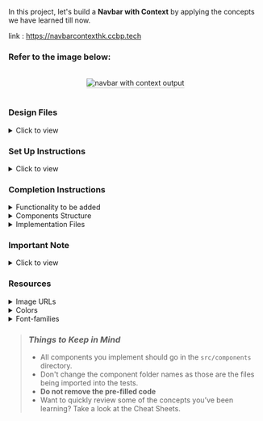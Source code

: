In this project, let's build a **Navbar with Context** by applying the concepts we have learned till now.

link : https://navbarcontexthk.ccbp.tech

### Refer to the image below:

<br/>
<div style="text-align: center;">
    <img src="https://assets.ccbp.in/frontend/content/react-js/navbar-with-context-output.gif" alt="navbar with context output" style="max-width:70%;box-shadow:0 2.8px 2.2px rgba(0, 0, 0, 0.12)">
</div>
<br/>

### Design Files

<details>
<summary>Click to view</summary>

- [Extra Small (Size < 576px) and Small (Size >= 576px) - Home](https://assets.ccbp.in/frontend/content/react-js/navbar-with-context-home-sm-outputs.png)
- [Extra Small (Size < 576px) and Small (Size >= 576px) - About](https://assets.ccbp.in/frontend/content/react-js/navbar-with-context-about-sm-outputs.png)
- [Extra Small (Size < 576px) and Small (Size >= 576px) - Not Found](https://assets.ccbp.in/frontend/content/react-js/navbar-with-context-not-found-sm-outputs.png)
- [Medium (Size >= 768px), Large (Size >= 992px) and Extra Large (Size >= 1200px) - Home Light Theme](https://assets.ccbp.in/frontend/content/react-js/navbar-with-context-home-light-theme-lg-output.png)
- [Medium (Size >= 768px), Large (Size >= 992px) and Extra Large (Size >= 1200px) - Home Dark Theme](https://assets.ccbp.in/frontend/content/react-js/navbar-with-context-home-dark-theme-lg-output.png)
- [Medium (Size >= 768px), Large (Size >= 992px) and Extra Large (Size >= 1200px) - About Light Theme](https://assets.ccbp.in/frontend/content/react-js/navbar-with-context-about-light-theme-lg-output.png)
- [Medium (Size >= 768px), Large (Size >= 992px) and Extra Large (Size >= 1200px) - About Dark Theme](https://assets.ccbp.in/frontend/content/react-js/navbar-with-context-about-dark-theme-lg-output.png)
- [Medium (Size >= 768px), Large (Size >= 992px) and Extra Large (Size >= 1200px) - Not Found Light Theme](https://assets.ccbp.in/frontend/content/react-js/navbar-with-context-not-found-light-theme-lg-output.png)
- [Medium (Size >= 768px), Large (Size >= 992px) and Extra Large (Size >= 1200px) - Not Found Dark Theme](https://assets.ccbp.in/frontend/content/react-js/navbar-with-context-not-found-dark-theme-lg-output.png)

</details>

### Set Up Instructions

<details>
<summary>Click to view</summary>

- Download dependencies by running `npm install`
- Start up the app using `npm start`
</details>

### Completion Instructions

<details>
<summary>Functionality to be added</summary>
<br/>

The app must have the following functionalities

- Initially, the app should consists of light theme
- When the dark theme image is clicked in the respective route
  - The dark theme image should be changed to light theme image
  - The app should be changed to dark mode
- when the light theme image is clicked in the Respective route
  - The light theme image should be changed to dark theme image
  - The app should be changed to light mode
- The Theme Context has an object as a value with the following properties
  - `isDarkTheme` - this key is used to change the theme
  - `toggleTheme` - this method is used to update the value of the `isDarkTheme`
- When an undefined path is provided in the URL then the page should navigate to the NotFound Route

</details>

<details>
<summary>Components Structure</summary>

<br/>
<div style="text-align: center;">
    <img src="https://assets.ccbp.in/frontend/content/react-js/navbar-with-context-component-structure-breakdown-home.png" alt="component structure breakdown Home" style="max-width:100%;box-shadow:0 2.8px 2.2px rgba(0, 0, 0, 0.12)">
</div>
<br/>
<div style="text-align: center;">
    <img src="https://assets.ccbp.in/frontend/content/react-js/navbar-with-context-component-structure-breakdown-about.png" alt="component structure breakdown About" style="max-width:100%;box-shadow:0 2.8px 2.2px rgba(0, 0, 0, 0.12)">
</div>
<br/>

</details>

<details>
<summary>Implementation Files</summary>
<br/>

Use these files to complete the implementation:

- `src/App.js`
- `src/components/Home/index.js`
- `src/components/Home/index.css`
- `src/components/About/index.js`
- `src/components/About/index.css`
- `src/components/Navbar/index.js`
- `src/components/Navbar/index.css`
- `src/components/NotFound/index.css`
- `src/components/NotFound/index.js`

</details>

### Important Note

<details>
<summary>Click to view</summary>

<br/>

**The following instructions are required for the tests to pass**

- The **Home** image for light theme and dark theme should have the alt attribute value as `home`
- The **About** image for light theme and dark theme should have the alt attribute value as `about`
- The **Website Logo** image for light theme and dark theme should have the alt attribute value as `website logo`
- The **Theme** image for light theme and dark theme should have the alt attribute value as `theme`
- The Theme button should have the data-testid as `theme`

</details>

### Resources

<details>
<summary>Image URLs</summary>

- [https://assets.ccbp.in/frontend/react-js/home-light-img.png](https://assets.ccbp.in/frontend/react-js/home-light-img.png)

- [https://assets.ccbp.in/frontend/react-js/home-dark-img.png](https://assets.ccbp.in/frontend/react-js/home-dark-img.png)

- [https://assets.ccbp.in/frontend/react-js/about-light-img.png](https://assets.ccbp.in/frontend/react-js/about-light-img.png)

- [https://assets.ccbp.in/frontend/react-js/about-dark-img.png](https://assets.ccbp.in/frontend/react-js/about-dark-img.png)

- [https://assets.ccbp.in/frontend/react-js/website-logo-light-theme-img.png](https://assets.ccbp.in/frontend/react-js/website-logo-light-theme-img.png)

- [https://assets.ccbp.in/frontend/react-js/website-logo-dark-theme-img.png](https://assets.ccbp.in/frontend/react-js/website-logo-dark-theme-img.png)

- [https://assets.ccbp.in/frontend/react-js/light-theme-img.png](https://assets.ccbp.in/frontend/react-js/light-theme-img.png)

- [https://assets.ccbp.in/frontend/react-js/dark-theme-img.png](https://assets.ccbp.in/frontend/react-js/dark-theme-img.png)

- [https://assets.ccbp.in/frontend/react-js/not-found-img.png](https://assets.ccbp.in/frontend/react-js/not-found-img.png) alt should be **not found**

</details>

<details>
<summary>Colors</summary>

<br/>

<div style="background-color: #000000; width: 150px; padding: 10px; color: white">Hex: #000000</div>
<div style="background-color: #ffffff; width: 150px; padding: 10px; color: black">Hex: #ffffff</div>
<div style="background-color: #1e293b; width: 150px; padding: 10px; color: white">Hex: #1e293b</div>
<div style="background-color: #333333; width: 150px; padding: 10px; color: white">Hex: #333333</div>
<div style="background-color: #dcdcdc; width: 150px; padding: 10px; color: black">Hex: #dcdcdc</div>
<div style="background-color: #171f46; width: 150px; padding: 10px; color: white">Hex: #171f46</div>
<div style="background-color: #334155; width: 150px; padding: 10px; color: white">Hex: #334155</div>
<div style="background-color: #64748b; width: 150px; padding: 10px; color: white">Hex: #64748b</div>
<div style="background-color: #f8fafc; width: 150px; padding: 10px; color: black">Hex: #f8fafc</div>

</details>

<details>
<summary>Font-families</summary>

- Roboto

</details>

> ### _Things to Keep in Mind_
>
> - All components you implement should go in the `src/components` directory.
> - Don't change the component folder names as those are the files being imported into the tests.
> - **Do not remove the pre-filled code**
> - Want to quickly review some of the concepts you’ve been learning? Take a look at the Cheat Sheets.
